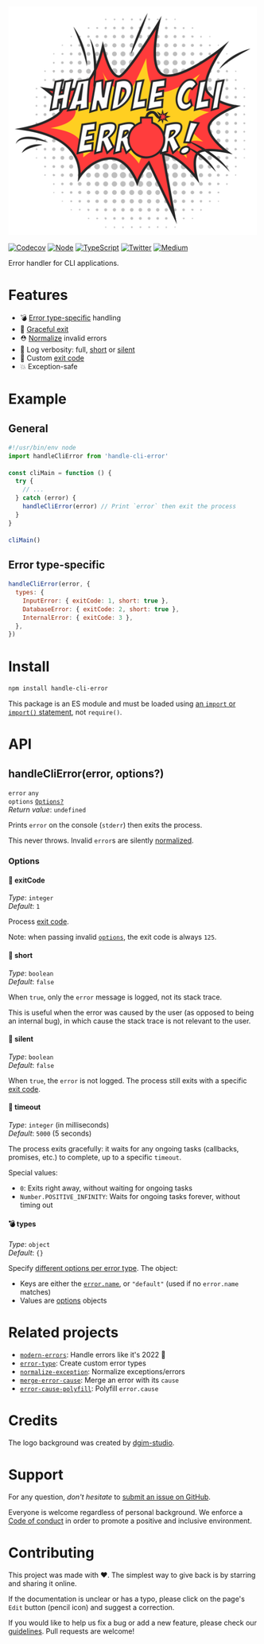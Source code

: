 <picture>
  <source media="(prefers-color-scheme: dark)" srcset="https://raw.githubusercontent.com/ehmicky/design/main/handle-cli-error/handle-cli-error_dark.svg"/>
  <img alt="handle-cli-error logo" src="https://raw.githubusercontent.com/ehmicky/design/main/handle-cli-error/handle-cli-error.svg" width="500"/>
</picture>

[![Codecov](https://img.shields.io/codecov/c/github/ehmicky/handle-cli-error.svg?label=tested&logo=codecov)](https://codecov.io/gh/ehmicky/handle-cli-error)
[![Node](https://img.shields.io/node/v/handle-cli-error.svg?logo=node.js)](https://www.npmjs.com/package/handle-cli-error)
[![TypeScript](https://img.shields.io/badge/-typed-brightgreen?logo=typescript&colorA=gray)](/src/main.d.ts)
[![Twitter](https://img.shields.io/badge/%E2%80%8B-twitter-brightgreen.svg?logo=twitter)](https://twitter.com/intent/follow?screen_name=ehmicky)
[![Medium](https://img.shields.io/badge/%E2%80%8B-medium-brightgreen.svg?logo=medium)](https://medium.com/@ehmicky)

Error handler for CLI applications.

# Features

- 💣 [Error type-specific](#-types) handling
- 🚒 [Graceful exit](#-timeout)
- ⛑️ [Normalize](https://github.com/ehmicky/normalize-exception) invalid errors
- 📕 Log verbosity: full, [short](#-short) or [silent](#-silent)
- 🚨 Custom [exit code](#-exitcode)
- 💥 Exception-safe

# Example

## General

```js
#!/usr/bin/env node
import handleCliError from 'handle-cli-error'

const cliMain = function () {
  try {
    // ...
  } catch (error) {
    handleCliError(error) // Print `error` then exit the process
  }
}

cliMain()
```

## Error type-specific

```js
handleCliError(error, {
  types: {
    InputError: { exitCode: 1, short: true },
    DatabaseError: { exitCode: 2, short: true },
    InternalError: { exitCode: 3 },
  },
})
```

# Install

```bash
npm install handle-cli-error
```

This package is an ES module and must be loaded using
[an `import` or `import()` statement](https://gist.github.com/sindresorhus/a39789f98801d908bbc7ff3ecc99d99c),
not `require()`.

# API

## handleCliError(error, options?)

`error` `any`\
`options` [`Options?`](#options)\
_Return value_: `undefined`

Prints `error` on the console (`stderr`) then exits the process.

This never throws. Invalid `error`s are silently
[normalized](https://github.com/ehmicky/normalize-exception).

### Options

#### 🚨 exitCode

_Type_: `integer`\
_Default_: `1`

Process [exit code](https://en.wikipedia.org/wiki/Exit_status).

Note: when passing invalid [`options`](#options), the exit code is always `125`.

#### 📕 short

_Type_: `boolean`\
_Default_: `false`

When `true`, only the `error` message is logged, not its stack trace.

This is useful when the error was caused by the user (as opposed to being an
internal bug), in which cause the stack trace is not relevant to the user.

#### 🔕 silent

_Type_: `boolean`\
_Default_: `false`

When `true`, the `error` is not logged. The process still exits with a specific
[exit code](#-exitcode).

#### 🚒 timeout

_Type_: `integer` (in milliseconds)\
_Default_: `5000` (5 seconds)

The process exits gracefully: it waits for any ongoing tasks (callbacks,
promises, etc.) to complete, up to a specific `timeout`.

Special values:

- `0`: Exits right away, without waiting for ongoing tasks
- `Number.POSITIVE_INFINITY`: Waits for ongoing tasks forever, without timing
  out

#### 💣 types

_Type_: `object`\
_Default_: `{}`

Specify [different options per error type](#error-type-specific). The object:

- Keys are either the
  [`error.name`](https://developer.mozilla.org/en-US/docs/Web/JavaScript/Reference/Global_Objects/Error/name),
  or `"default"` (used if no `error.name` matches)
- Values are [options](#options) objects

# Related projects

- [`modern-errors`](https://github.com/ehmicky/modern-errors): Handle errors
  like it's 2022 🔮
- [`error-type`](https://github.com/ehmicky/error-type): Create custom error
  types
- [`normalize-exception`](https://github.com/ehmicky/normalize-exception):
  Normalize exceptions/errors
- [`merge-error-cause`](https://github.com/ehmicky/merge-error-cause): Merge an
  error with its `cause`
- [`error-cause-polyfill`](https://github.com/ehmicky/error-cause-polyfill):
  Polyfill `error.cause`

# Credits

The logo background was created by
[dgim-studio](https://www.freepik.com/free-vector/comic-dynamic-elements-set_7997347.htm).

# Support

For any question, _don't hesitate_ to [submit an issue on GitHub](../../issues).

Everyone is welcome regardless of personal background. We enforce a
[Code of conduct](CODE_OF_CONDUCT.md) in order to promote a positive and
inclusive environment.

# Contributing

This project was made with ❤️. The simplest way to give back is by starring and
sharing it online.

If the documentation is unclear or has a typo, please click on the page's `Edit`
button (pencil icon) and suggest a correction.

If you would like to help us fix a bug or add a new feature, please check our
[guidelines](CONTRIBUTING.md). Pull requests are welcome!

<!-- Thanks go to our wonderful contributors: -->

<!-- ALL-CONTRIBUTORS-LIST:START -->
<!-- prettier-ignore -->
<!--
<table><tr><td align="center"><a href="https://twitter.com/ehmicky"><img src="https://avatars2.githubusercontent.com/u/8136211?v=4" width="100px;" alt="ehmicky"/><br /><sub><b>ehmicky</b></sub></a><br /><a href="https://github.com/ehmicky/handle-cli-error/commits?author=ehmicky" title="Code">💻</a> <a href="#design-ehmicky" title="Design">🎨</a> <a href="#ideas-ehmicky" title="Ideas, Planning, & Feedback">🤔</a> <a href="https://github.com/ehmicky/handle-cli-error/commits?author=ehmicky" title="Documentation">📖</a></td></tr></table>
 -->
<!-- ALL-CONTRIBUTORS-LIST:END -->
